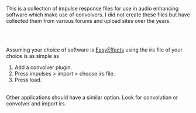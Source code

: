 This is a collection of impulse response files for use in audio enhancing software which make use of convolvers. I did not create these files but have collected them from various forums and upload sites over the years. 

</br> 
</br> 

Assuming your choice of software is [EasyEffects](https://github.com/wwmm/easyeffects) using the irs file of your choice is as simple as 
1. Add a convolver plugin. 
2. Press impulses > import > choose irs file.
3. Press load. 

</br> Other applications should have a similar option. Look for convolution or convolver and import irs. 
